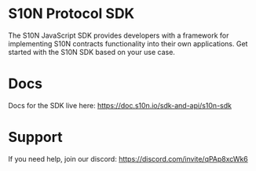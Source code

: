 # S10N Protocol SDK

The S10N JavaScript SDK provides developers with a framework for implementing S10N contracts functionality into their own applications. Get started with the S10N SDK based on your use case. 

# Docs

Docs for the SDK live here: https://doc.s10n.io/sdk-and-api/s10n-sdk


# Support

If you need help, join our discord: https://discord.com/invite/qPAp8xcWk6
